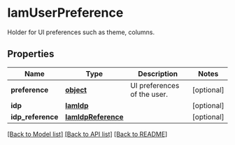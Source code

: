 # IamUserPreference

Holder for UI preferences such as theme, columns. 
## Properties
Name | Type | Description | Notes
------------ | ------------- | ------------- | -------------
**preference** | [**object**](.md) | UI preferences of the user.     | [optional] 
**idp** | [**IamIdp**](.md) |  | [optional] 
**idp_reference** | [**IamIdpReference**](.md) |  | [optional] 

[[Back to Model list]](../README.md#documentation-for-models) [[Back to API list]](../README.md#documentation-for-api-endpoints) [[Back to README]](../README.md)


